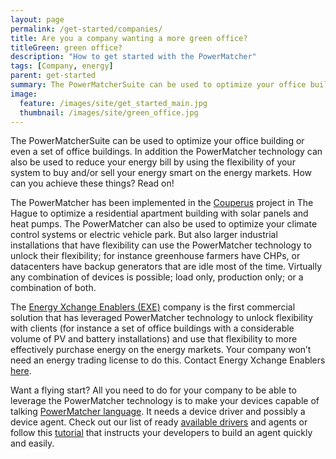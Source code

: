 ```yaml
---
layout: page
permalink: /get-started/companies/
title: Are you a company wanting a more green office?
titleGreen: green office?
description: "How to get started with the PowerMatcher"
tags: [Company, energy]
parent: get-started
summary: The PowerMatcherSuite can be used to optimize your office building or even a set of office buildings.
image:
  feature: /images/site/get_started_main.jpg
  thumbnail: /images/site/green_office.jpg
---
```


The PowerMatcherSuite can be used to optimize your office building or even a set of office buildings. In addition the PowerMatcher technology can also be used to reduce your energy bill by using the flexibility of your system to buy and/or sell your energy smart on the energy markets. How can you achieve these things? Read on!

The PowerMatcher has been implemented in the [Couperus](http://flexiblepower.github.io/cases/in-operation/) project in The Hague to optimize a residential apartment building with solar panels and heat pumps. The PowerMatcher can also be used to optimize your climate control systems or electric vehicle park. But also larger industrial installations that have flexibility  can use the PowerMatcher technology to unlock their flexibility; for instance greenhouse farmers have CHPs, or datacenters have backup generators that are idle most of the time. Virtually any combination of devices is possible; load only, production only; or a combination of both.

The [Energy Xchange Enablers (EXE)](https://energy-exchange-enablers.com/) company is the first commercial solution that has leveraged PowerMatcher technology to unlock flexibility with clients (for instance a set of office buildings with a considerable volume of PV and battery installations) and use that flexibility to more effectively purchase energy on the energy markets. Your company won’t need an energy trading license to do this. Contact Energy Xchange Enablers [here](https://energy-exchange-enablers.com/contact/).

Want a flying start? All you need to do for your company to be able to leverage the PowerMatcher technology is to make your devices capable of talking [PowerMatcher language](https://fan-ci.sensorlab.tno.nl/builds/powermatcher-documentation/master/html/CreationOfDeviceAgent.html). It needs a device driver and possibly a device agent. Check out our list of ready [available drivers](http://flexiblepower.github.io/cases/driver-list/) and agents or follow this [tutorial](https://fan-ci.sensorlab.tno.nl/builds/powermatcher-documentation/master/html/Tutorials.html) that instructs your developers to build an agent quickly and easily.
